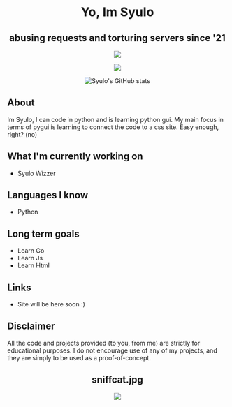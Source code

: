 <h1 align="center">Yo, Im Syulo</h1>
<h2 align="center">abusing requests and torturing servers since '21</h2>

<div align="center">

  ![](https://komarev.com/ghpvc/?username=verlox&color=blueviolet)

  <img src="[https://discord.c99.nl/widget/theme-4/921558491255148615.png](https://discord.c99.nl/widget/theme-1/1086825885178536027.png)"></img>

  ![Syulo's GitHub stats](https://github-readme-stats.vercel.app/api?username=verlox&show_icons=true&theme=radical)
</div>

## About
Im Syulo, I can code in python and is learning python gui. My main focus in terms of pygui is learning to connect the code to a css site. Easy enough, right? (no)

## What I'm currently working on
* Syulo Wizzer

## Languages I know
* Python

## Long term goals
* Learn Go
* Learn Js
* Learn Html

## Links
* Site will be here soon :)

## Disclaimer
All the code and projects provided (to you, from me) are strictly for educational purposes. I do not encourage use of any of my projects, and they are simply to be used as a proof-of-concept.

<h2 align="center">sniffcat.jpg</h2>
<div align="center">
  <img src="https://raw.githubusercontent.com/verlox/Discord-QR-Token-Logger/master/Discord-QR-Token-Stealer/sniffcat.jpg"></img>
</div>
